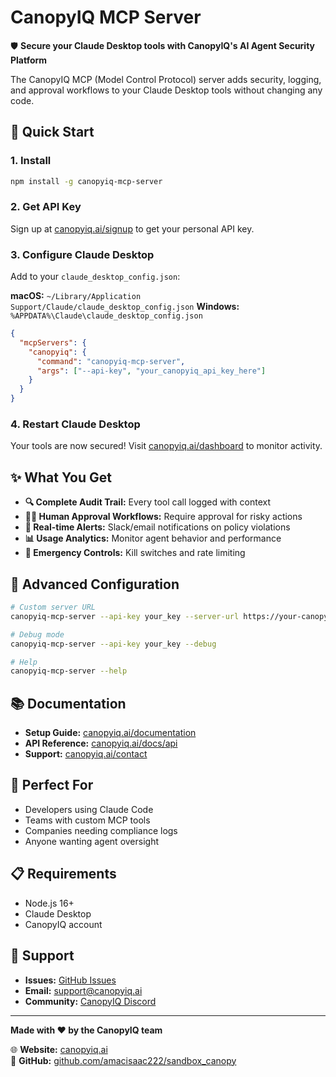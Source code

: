 # CanopyIQ MCP Server

🛡️ **Secure your Claude Desktop tools with CanopyIQ's AI Agent Security Platform**

The CanopyIQ MCP (Model Control Protocol) server adds security, logging, and approval workflows to your Claude Desktop tools without changing any code.

## 🚀 Quick Start

### 1. Install
```bash
npm install -g canopyiq-mcp-server
```

### 2. Get API Key
Sign up at [canopyiq.ai/signup](https://canopyiq.ai/signup) to get your personal API key.

### 3. Configure Claude Desktop
Add to your `claude_desktop_config.json`:

**macOS:** `~/Library/Application Support/Claude/claude_desktop_config.json`
**Windows:** `%APPDATA%\Claude\claude_desktop_config.json`

```json
{
  "mcpServers": {
    "canopyiq": {
      "command": "canopyiq-mcp-server",
      "args": ["--api-key", "your_canopyiq_api_key_here"]
    }
  }
}
```

### 4. Restart Claude Desktop
Your tools are now secured! Visit [canopyiq.ai/dashboard](https://canopyiq.ai/dashboard) to monitor activity.

## ✨ What You Get

- **🔍 Complete Audit Trail:** Every tool call logged with context
- **👨‍💼 Human Approval Workflows:** Require approval for risky actions  
- **🚨 Real-time Alerts:** Slack/email notifications on policy violations
- **📊 Usage Analytics:** Monitor agent behavior and performance
- **🛑 Emergency Controls:** Kill switches and rate limiting

## 🔧 Advanced Configuration

```bash
# Custom server URL
canopyiq-mcp-server --api-key your_key --server-url https://your-canopyiq-instance.com

# Debug mode
canopyiq-mcp-server --api-key your_key --debug

# Help
canopyiq-mcp-server --help
```

## 📚 Documentation

- **Setup Guide:** [canopyiq.ai/documentation](https://canopyiq.ai/documentation)
- **API Reference:** [canopyiq.ai/docs/api](https://canopyiq.ai/docs/api)
- **Support:** [canopyiq.ai/contact](https://canopyiq.ai/contact)

## 🎯 Perfect For

- Developers using Claude Code
- Teams with custom MCP tools  
- Companies needing compliance logs
- Anyone wanting agent oversight

## 📋 Requirements

- Node.js 16+ 
- Claude Desktop
- CanopyIQ account

## 🤝 Support

- **Issues:** [GitHub Issues](https://github.com/amacisaac222/sandbox_canopy/issues)
- **Email:** [support@canopyiq.ai](mailto:support@canopyiq.ai)
- **Community:** [CanopyIQ Discord](https://discord.gg/canopyiq)

---

**Made with ❤️ by the CanopyIQ team**

🌐 **Website:** [canopyiq.ai](https://canopyiq.ai)  
🐙 **GitHub:** [github.com/amacisaac222/sandbox_canopy](https://github.com/amacisaac222/sandbox_canopy)